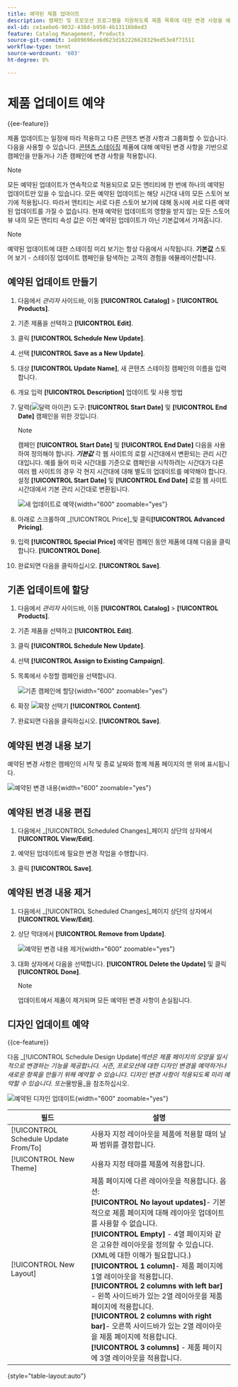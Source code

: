 ```yaml
---
title: 예약된 제품 업데이트
description: 캠페인 및 프로모션 프로그램을 지원하도록 제품 목록에 대한 변경 사항을 예약하는 방법을 알아봅니다.
exl-id: ce1aebe6-9032-438d-b950-4b13116b8ed3
feature: Catalog Management, Products
source-git-commit: 1e809696ee6d623d162226628329ed53e8f71511
workflow-type: tm+mt
source-wordcount: '603'
ht-degree: 0%

---
```


# 제품 업데이트 예약

{{ee-feature}}

제품 업데이트는 일정에 따라 적용하고 다른 콘텐츠 변경 사항과 그룹화할 수 있습니다. 다음을 사용할 수 있습니다. [콘텐츠 스테이징](../content-design/content-staging.md) 제품에 대해 예약된 변경 사항을 기반으로 캠페인을 만들거나 기존 캠페인에 변경 사항을 적용합니다.

>[!NOTE]
>
>모든 예약된 업데이트가 연속적으로 적용되므로 모든 엔티티에 한 번에 하나의 예약된 업데이트만 있을 수 있습니다. 모든 예약된 업데이트는 해당 시간대 내의 모든 스토어 보기에 적용됩니다. 따라서 엔티티는 서로 다른 스토어 보기에 대해 동시에 서로 다른 예약된 업데이트를 가질 수 없습니다. 현재 예약된 업데이트의 영향을 받지 않는 모든 스토어 뷰 내의 모든 엔티티 속성 값은 이전 예약된 업데이트가 아닌 기본값에서 가져옵니다.

>[!NOTE]
>
>예약된 업데이트에 대한 스테이징 미리 보기는 항상 다음에서 시작됩니다. **기본값** 스토어 보기 - 스테이징 업데이트 캠페인을 탐색하는 고객의 경험을 에뮬레이션합니다.

## 예약된 업데이트 만들기

1. 다음에서 _관리자_ 사이드바, 이동 **[!UICONTROL Catalog]** > **[!UICONTROL Products]**.

1. 기존 제품을 선택하고 **[!UICONTROL Edit]**.

1. 클릭 **[!UICONTROL Schedule New Update]**.

1. 선택 **[!UICONTROL Save as a New Update]**.

1. 대상 **[!UICONTROL Update Name]**, 새 콘텐츠 스테이징 캠페인의 이름을 입력합니다.

1. 개요 입력 **[!UICONTROL Description]** 업데이트 및 사용 방법

1. 달력(![달력 아이콘](../assets/icon-calendar.png)) 도구: **[!UICONTROL Start Date]** 및 **[!UICONTROL End Date]** 캠페인을 위한 것입니다.

   >[!NOTE]
   >
   >캠페인 **[!UICONTROL Start Date]** 및 **[!UICONTROL End Date]** 다음을 사용하여 정의해야 합니다. **_기본값_** 각 웹 사이트의 로컬 시간대에서 변환되는 관리 시간대입니다. 예를 들어 미국 시간대를 기준으로 캠페인을 시작하려는 시간대가 다른 여러 웹 사이트의 경우 각 현지 시간대에 대해 별도의 업데이트를 예약해야 합니다. 설정 **[!UICONTROL Start Date]** 및 **[!UICONTROL End Date]** 로컬 웹 사이트 시간대에서 기본 관리 시간대로 변환됩니다.

   ![새 업데이트로 예약](./assets/product-schedule-as-new.png){width="600" zoomable="yes"}

1. 아래로 스크롤하여 _[!UICONTROL Price]_및 클릭&#x200B;**[!UICONTROL Advanced Pricing]**.

1. 입력 **[!UICONTROL Special Price]** 예약된 캠페인 동안 제품에 대해 다음을 클릭합니다. **[!UICONTROL Done]**.

1. 완료되면 다음을 클릭하십시오. **[!UICONTROL Save]**.

## 기존 업데이트에 할당

1. 다음에서 _관리자_ 사이드바, 이동 **[!UICONTROL Catalog]** > **[!UICONTROL Products]**.

1. 기존 제품을 선택하고 **[!UICONTROL Edit]**.

1. 클릭 **[!UICONTROL Schedule New Update]**.

1. 선택 **[!UICONTROL Assign to Existing Campaign]**.

1. 목록에서 수정할 캠페인을 선택합니다.

   ![기존 캠페인에 할당](./assets/scheduled-changes-assign-to-existing-campaign.png){width="600" zoomable="yes"}

1. 확장 ![확장 선택기](../assets/icon-display-expand.png) **[!UICONTROL Content]**.

1. 완료되면 다음을 클릭하십시오. **[!UICONTROL Save]**.

## 예약된 변경 내용 보기

예약된 변경 사항은 캠페인의 시작 및 종료 날짜와 함께 제품 페이지의 맨 위에 표시됩니다.

![예약된 변경 내용](./assets/view-product-scheduled-changes.png){width="600" zoomable="yes"}

## 예약된 변경 내용 편집

1. 다음에서 _[!UICONTROL Scheduled Changes]_페이지 상단의 상자에서&#x200B;**[!UICONTROL View/Edit]**.

1. 예약된 업데이트에 필요한 변경 작업을 수행합니다.

1. 클릭 **[!UICONTROL Save]**.

## 예약된 변경 내용 제거

1. 다음에서 _[!UICONTROL Scheduled Changes]_페이지 상단의 상자에서&#x200B;**[!UICONTROL View/Edit]**.

1. 상단 막대에서 **[!UICONTROL Remove from Update]**.

   ![예약된 변경 내용 제거](./assets/remove-product-scheduled-changes.png){width="600" zoomable="yes"}

1. 대화 상자에서 다음을 선택합니다. **[!UICONTROL Delete the Update]** 및 클릭 **[!UICONTROL Done]**.

   >[!NOTE]
   >
   >업데이트에서 제품이 제거되며 모든 예약된 변경 사항이 손실됩니다.

## 디자인 업데이트 예약

{{ce-feature}}

다음 _[!UICONTROL Schedule Design Update]_섹션은 제품 페이지의 모양을 일시적으로 변경하는 기능을 제공합니다. 시즌, 프로모션에 대한 디자인 변경을 예약하거나 새로운 항목을 만들기 위해 예약할 수 있습니다. 디자인 변경 사항이 적용되도록 미리 예약할 수 있습니다. 또는_&#x200B;물방울&#x200B;_을 참조하십시오.

![예약된 디자인 업데이트](./assets/product-design-update-scheduled-ce.png){width="600" zoomable="yes"}


| 필드 | 설명 |
|--- |--- |
| [!UICONTROL Schedule Update From/To] | 사용자 지정 레이아웃을 제품에 적용할 때의 날짜 범위를 결정합니다. |
| [!UICONTROL New Theme] | 사용자 지정 테마를 제품에 적용합니다. |
| [!UICONTROL New Layout] | 제품 페이지에 다른 레이아웃을 적용합니다. 옵션: <br/>**[!UICONTROL No layout updates]**- 기본적으로 제품 페이지에 대해 레이아웃 업데이트를 사용할 수 없습니다.<br/>**[!UICONTROL Empty]** - 4열 페이지와 같은 고유한 레이아웃을 정의할 수 있습니다. (XML에 대한 이해가 필요합니다.) <br/>**[!UICONTROL 1 column]**- 제품 페이지에 1열 레이아웃을 적용합니다.<br/>**[!UICONTROL 2 columns with left bar]** - 왼쪽 사이드바가 있는 2열 레이아웃을 제품 페이지에 적용합니다. <br/>**[!UICONTROL 2 columns with right bar]**- 오른쪽 사이드바가 있는 2열 레이아웃을 제품 페이지에 적용합니다.<br/>**[!UICONTROL 3 columns]** - 제품 페이지에 3열 레이아웃을 적용합니다. |

{style="table-layout:auto"}
